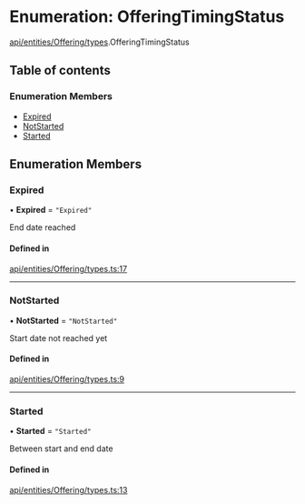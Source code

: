 # Enumeration: OfferingTimingStatus

[api/entities/Offering/types](../wiki/api.entities.Offering.types).OfferingTimingStatus

## Table of contents

### Enumeration Members

- [Expired](../wiki/api.entities.Offering.types.OfferingTimingStatus#expired)
- [NotStarted](../wiki/api.entities.Offering.types.OfferingTimingStatus#notstarted)
- [Started](../wiki/api.entities.Offering.types.OfferingTimingStatus#started)

## Enumeration Members

### Expired

• **Expired** = ``"Expired"``

End date reached

#### Defined in

[api/entities/Offering/types.ts:17](https://github.com/PolymeshAssociation/polymesh-sdk/blob/31fdce23/src/api/entities/Offering/types.ts#L17)

___

### NotStarted

• **NotStarted** = ``"NotStarted"``

Start date not reached yet

#### Defined in

[api/entities/Offering/types.ts:9](https://github.com/PolymeshAssociation/polymesh-sdk/blob/31fdce23/src/api/entities/Offering/types.ts#L9)

___

### Started

• **Started** = ``"Started"``

Between start and end date

#### Defined in

[api/entities/Offering/types.ts:13](https://github.com/PolymeshAssociation/polymesh-sdk/blob/31fdce23/src/api/entities/Offering/types.ts#L13)
